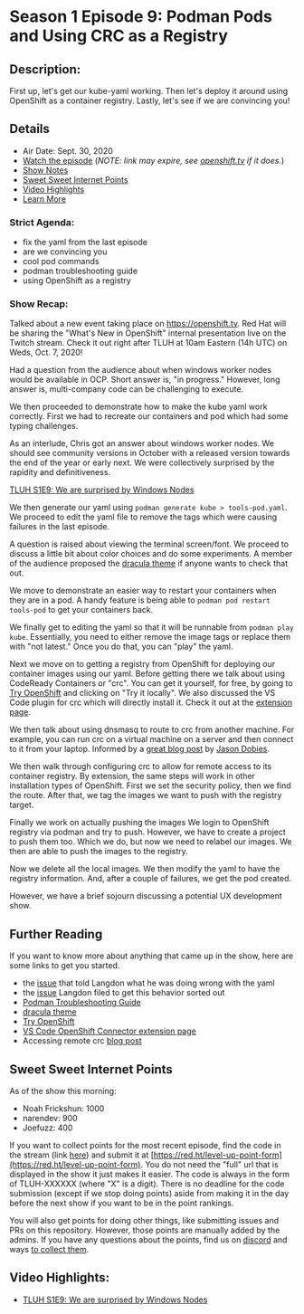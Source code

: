 # Season 1 Episode 9: Podman Pods and Using CRC as a Registry

## Description:

First up, let's get our kube-yaml working.
Then let's deploy it around using OpenShift as a container registry.
Lastly, let's see if we are convincing you!

## Details
* Air Date: Sept. 30, 2020
* [Watch the episode](https://www.twitch.tv/videos/756426645) (_NOTE: link may expire, see [openshift.tv](https://openshift.tv) if it does._)
* [Show Notes](#show-notes)
* [Sweet Sweet Internet Points](#sweet-sweet-internet-points)
* [Video Highlights](#video-highlights)
* [Learn More](https://red.ht/leveluphour)

### Strict Agenda:
* fix the yaml from the last episode
* are we convincing you
* cool pod commands
* podman troubleshooting guide
* using OpenShift as a registry

### Show Recap:

Talked about a new event taking place on https://openshift.tv.
Red Hat will be sharing the "What's New in OpenShift" internal presentation live on the Twitch stream.
Check it out right after TLUH at 10am Eastern (14h UTC) on Weds, Oct. 7, 2020!

Had a question from the audience about when windows worker nodes would be available in OCP.
Short answer is, "in progress."
However, long answer is, multi-company code can be challenging to execute.

We then proceeded to demonstrate how to make the kube yaml work correctly.
First we had to recreate our containers and pod which had some typing challenges.

As an interlude, Chris got an answer about windows worker nodes.
We should see community versions in October with a released version towards the end of the year or early next.
We were collectively surprised by the rapidity and definitiveness.

[TLUH S1E9: We are surprised by Windows Nodes](https://clips.twitch.tv/TallBrainyVelociraptorThisIsSparta)

We then generate our yaml using `podman generate kube > tools-pod.yaml`.
We proceed to edit the yaml file to remove the tags which were causing failures in the last episode.

A question is raised about viewing the terminal screen/font.
We proceed to discuss a little bit about color choices and do some experiments.
A member of the audience proposed the [dracula theme](https://draculatheme.com/) if anyone wants to check that out.

We move to demonstrate an easier way to restart your containers when they are in a pod.
A handy feature is being able to `podman pod restart tools-pod` to get your containers back.

We finally get to editing the yaml so that it will be runnable from `podman play kube`.
Essentially, you need to either remove the image tags or replace them with "not latest."
Once you do that, you can "play" the yaml.

Next we move on to getting a registry from OpenShift for deploying our container images using our yaml.
Before getting there we talk about using CodeReady Containers or "crc".
You can get it yourself, for free, by going to [Try OpenShift](https://red.ht/stream-try) and clicking on "Try it locally".
We also discussed the VS Code plugin for crc which will directly install it.
Check it out at the [extension page](https://marketplace.visualstudio.com/items?itemName=redhat.vscode-openshift-connector).

We then talk about using dnsmasq to route to crc from another machine.
For example, you can run crc on a virtual machine on a server and then connect to it from your laptop.
Informed by a [great blog post](https://www.openshift.com/blog/accessing-codeready-containers-on-a-remote-server/) by [Jason Dobies](https://twitter.com/jdob).

We then walk through configuring crc to allow for remote access to its container registry.
By extension, the same steps will work in other installation types of OpenShift.
First we set the security policy, then we find the route.
After that, we tag the images we want to push with the registry target.

Finally we work on actually pushing the images
We login to OpenShift registry via podman and try to push.
However, we have to create a project to push them too.
Which we do, but now we need to relabel our images.
We then are able to push the images to the registry.

Now we delete all the local images.
We then modify the yaml to have the registry information.
And, after a couple of failures, we get the pod created.

However, we have a brief sojourn discussing a potential UX development show.

## Further Reading

If you want to know more about anything that came up in the show, here are some links to get you started.
* the [issue](https://github.com/containers/podman/issues/5186) that told Langdon what he was doing wrong with the yaml
* the [issue](https://github.com/containers/podman/issues/7838) Langdon filed to get this behavior sorted out
* [Podman Troubleshooting Guide](https://github.com/containers/podman/blob/master/troubleshooting.md)
* [dracula theme](https://draculatheme.com/)
* [Try OpenShift](https://red.ht/stream-try)
* [VS Code OpenShift Connector extension page](https://marketplace.visualstudio.com/items?itemName=redhat.vscode-openshift-connector)
* Accessing remote crc [blog post](https://www.openshift.com/blog/accessing-codeready-containers-on-a-remote-server/)

## Sweet Sweet Internet Points
As of the show this morning:
* Noah Frickshun: 1000
* narendev: 900
* Joefuzz: 400

If you want to collect points for the most recent episode, find the code in the stream (link [here](#details)) and submit it at [https://red.ht/level-up-point-form](https://red.ht/level-up-point-form).
You do not need the "full" url that is displayed in the show it just makes it easier.
The code is always in the form of TLUH-XXXXXX (where "X" is a digit).
There is no deadline for the code submission (except if we stop doing points) aside from making it in the day before the next show if you want to be in the point rankings.

You will also get points for doing other things, like submitting issues and PRs on this repository.
However, those points are manually added by the admins.
If you have any questions about the points, find us on [discord](https://discord.gg/5VMVGJt) and ways [to collect them](../activities.md).

## Video Highlights:
* [TLUH S1E9: We are surprised by Windows Nodes](https://clips.twitch.tv/TallBrainyVelociraptorThisIsSparta)

